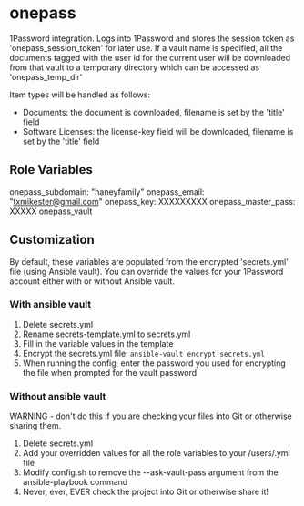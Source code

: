 onepass
=========

1Password integration.  Logs into 1Password and stores the session token as 'onepass_session_token' for later use.  If a vault name is specified, all the documents tagged with the user id for the current user will be downloaded from that vault to a temporary directory which can be accessed as 'onepass_temp_dir'

Item types will be handled as follows:
- Documents: the document is downloaded, filename is set by the 'title' field
- Software Licenses: the license-key field will be downloaded, filename is set by the 'title' field

Role Variables
--------------

onepass_subdomain: "haneyfamily"
onepass_email: "txmikester@gmail.com"
onepass_key: XXXXXXXXX
onepass_master_pass: XXXXX
onepass_vault

Customization
-------------

By default, these variables are populated from the encrypted 'secrets.yml' file (using Ansible vault).  You can override the values for your 1Password account either with or without Ansible vault.

### With ansible vault
1. Delete secrets.yml
2. Rename secrets-template.yml to secrets.yml
3. Fill in the variable values in the template
4. Encrypt the secrets.yml file: `ansible-vault encrypt secrets.yml`
5. When running the config, enter the password you used for encrypting the file when prompted for the vault password

### Without ansible vault

WARNING - don't do this if you are checking your files into Git or otherwise sharing them.

1. Delete secrets.yml
2. Add your overridden values for all the role variables to your /users/<userid>.yml file
3. Modify config.sh to remove the --ask-vault-pass argument from the ansible-playbook command
4. Never, ever, EVER check the project into Git or otherwise share it!
